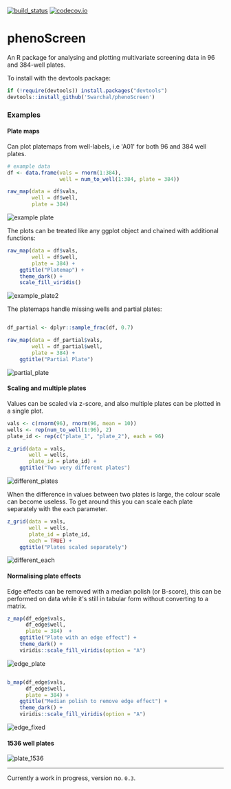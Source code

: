 [![build_status](https://travis-ci.org/Swarchal/phenoScreen.svg?branch=master)](https://travis-ci.org/Swarchal/phenoScreen/)
[![codecov.io](https://codecov.io/github/Swarchal/phenoScreen/coverage.svg?branch=master)](https://codecov.io/github/Swarchal/phenoScreen?branch=master)

# phenoScreen

An R package for analysing and plotting multivariate screening data in 96 and 384-well plates.

To install with the devtools package:

```r
if (!require(devtools)) install.packages("devtools")
devtools::install_github('Swarchal/phenoScreen')
```

### Examples

#### Plate maps

Can plot platemaps from well-labels, i.e 'A01' for both 96 and 384 well plates.

```r
# example data
df <- data.frame(vals = rnorm(1:384),
                 well = num_to_well(1:384, plate = 384))

raw_map(data = df$vals,
	    well = df$well,
	    plate = 384)
```

![example plate](/graphics/example_plate.png)

The plots can be treated like any ggplot object and chained with additional functions:

```r
raw_map(data = df$vals,
	    well = df$well,
	    plate = 384) +
    ggtitle("Platemap") +
    theme_dark() +
    scale_fill_viridis()
```

![example_plate2](/graphics/example_plate_2.png)


The platemaps handle missing wells and partial plates:
```r

df_partial <- dplyr::sample_frac(df, 0.7)

raw_map(data = df_partial$vals,
	    well = df_partial$well,
	    plate = 384) +
    ggtitle("Partial Plate")
```

![partial_plate](/graphics/partial_plate.png)

#### Scaling and multiple plates

Values can be scaled via z-score, and also multiple plates can be plotted in a single plot.

```r
vals <- c(rnorm(96), rnorm(96, mean = 10))
wells <- rep(num_to_well(1:96), 2)
plate_id <- rep(c("plate_1", "plate_2"), each = 96)

z_grid(data = vals,
	   well = wells,
	   plate_id = plate_id) +
    ggtitle("Two very different plates")
```

![different_plates](/graphics/different_plates.png)

When the difference in values between two plates is large, the colour scale can become useless. To get around this you can scale each plate separately with the `each` parameter.

```r
z_grid(data = vals,
	   well = wells,
	   plate_id = plate_id,
	   each = TRUE) +
    ggtitle("Plates scaled separately")
```

![different_each](/graphics/different_each.png)

#### Normalising plate effects

Edge effects can be removed with a median polish (or B-score), this can be performed on data while it's still in tabular form without converting to a matrix.
```r
z_map(df_edge$vals,
	  df_edge$well,
	  plate = 384)  +
    ggtitle("Plate with an edge effect") +
    theme_dark() +
    viridis::scale_fill_viridis(option = "A")
```

![edge_plate](/graphics/edge_plate.png)

```r

b_map(df_edge$vals,
	  df_edge$well,
	  plate = 384) +
    ggtitle("Median polish to remove edge effect") +
    theme_dark() +
    viridis::scale_fill_viridis(option = "A")
```

![edge_fixed](/graphics/edge_fixed.png)

#### 1536 well plates

![plate_1536](/graphics/plate_1536.png)

------------

Currently a work in progress, version no. `0.3`.
